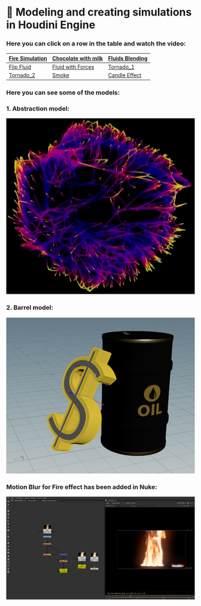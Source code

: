 # 🌟  Modeling and creating simulations in Houdini Engine

 ### Here you can click on a row in the table and watch the video:
                          
 | [Fire Simulation](https://vimeo.com/manage/videos/1036484069)<br> | [Chocolate with milk](https://vimeo.com/manage/videos/1037379231)<br> | [Fluids Blending](https://vimeo.com/manage/videos/1036682315)<br> |
|------------------------------------------------------------------------------------------------------|-----------------------------------------------------------------------------------------|-----------------------------------------------------------------------------------------|
| [Flip Fluid ](https://vimeo.com/manage/videos/1036681194)<br> | [ Fluid with Forces](https://vimeo.com/manage/videos/1036718589)<br> | [Tornado_1](https://vimeo.com/manage/videos/1035014969)<br>|
| [Tornado_2](https://vimeo.com/manage/videos/1035014383)<br> | [Smoke](https://vimeo.com/manage/videos/1034649055)<br> | [Candle Effect](https://vimeo.com/manage/videos/1034646587)<br> |


 ### Here you can see some of the models:

### 1. Abstraction model:
![1](https://github.com/Mirabird/Houdini_projects/blob/Pics/Abstraction.png)
### 2. Barrel model:
![2](https://github.com/Mirabird/Houdini_projects/blob/Pics/Barrel.png)

 ### Motion Blur for Fire effect has been added in Nuke:
![7](https://github.com/Mirabird/Houdini_projects/blob/Pics/Fire.png)

